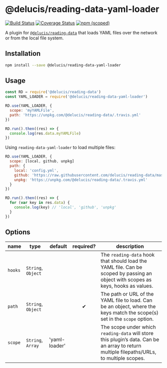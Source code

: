 # @delucis/reading-data-yaml-loader

[![Build Status](https://travis-ci.org/delucis/reading-data-yaml-loader.svg?branch=master)](https://travis-ci.org/delucis/reading-data-yaml-loader)
[![Coverage Status](https://coveralls.io/repos/github/delucis/reading-data-yaml-loader/badge.svg?branch=master)](https://coveralls.io/github/delucis/reading-data-yaml-loader?branch=master)
[![npm (scoped)](https://img.shields.io/npm/v/@delucis/reading-data-yaml-loader.svg)](https://www.npmjs.com/package/@delucis/reading-data-yaml-loader)

A plugin for [`@delucis/reading-data`](https://github.com/delucis/reading-data)
that loads YAML files over the network or from the local file system.


## Installation

```sh
npm install --save @delucis/reading-data-yaml-loader
```


## Usage

```js
const RD = require('@delucis/reading-data')
const YAML_LOADER = require('@delucis/reading-data-yaml-loader')

RD.use(YAML_LOADER, {
  scope: 'myYAMLFile',
  path: 'https://unpkg.com/@delucis/reading-data/.travis.yml'
})

RD.run().then((res) => {
  console.log(res.data.myYAMLFile)
})
```

Using `reading-data-yaml-loader` to load multiple files:

```js
RD.use(YAML_LOADER, {
  scope: [local, github, unpkg]
  path: {
    local: 'config.yml',
    github: 'https://raw.githubusercontent.com/delucis/reading-data/master/.travis.yml',
    unpkg: 'https://unpkg.com/@delucis/reading-data/.travis.yml'
  }
})

RD.run().then((res) => {
  for (var key in res.data) {
    console.log(key) // 'local', 'github', 'unpkg'
  }
})
```


## Options

name    | type                 | default       | required? | description
--------|----------------------|---------------|:---------:|-------------------------------------------------------------------------------------------------------------------------------------------
`hooks` | `String`, `Object` |               |           | The `reading-data` hook that should load the YAML file. Can be scoped by passing an object with scopes as keys, hooks as values.
`path`  | `String`, `Object` |               |     ✔︎     | The path or URL of the YAML file to load. Can be an object, where the keys match the scope(s) set in the `scope` option.
`scope` | `String`, `Array`  | 'yaml-loader' |           | The scope under which `reading-data` will store this plugin’s data. Can be an array to return multiple filepaths/URLs, to multiple scopes.
